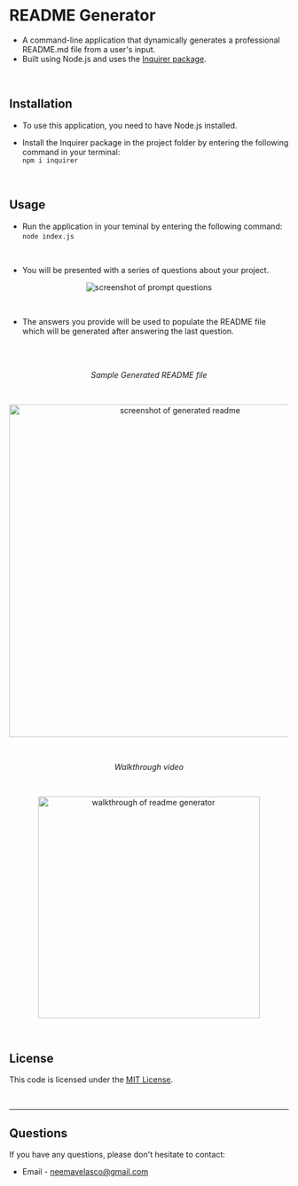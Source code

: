 # README Generator

* A command-line application that dynamically generates a professional README.md file from a user's input.
* Built using Node.js and uses the [Inquirer package](https://www.npmjs.com/package/inquirer).

<br>

## Installation

* To use this application, you need to have Node.js installed.

* Install the Inquirer package in the project folder by entering the following command in your terminal: <br> ```npm i inquirer``` <br> 

<br>

## Usage

* Run the application in your teminal by entering the following command: <br>
```node index.js``` 
<br>

* You will be presented with a series of questions about your project.

<p align="center">
    <img src="assets/img/questions.PNG" alt="screenshot of prompt questions">
</p>

<br>

* The answers you provide will be used to populate the README file which will be generated after answering the last question.

<br>
<br>
<p align="center">
    <i>Sample Generated README file</i>
</p>
<br>

<p align="center">
    <img src="assets/img/sampleREADME.PNG" alt="screenshot of generated readme" height="600px">
</p>

<br>
<p align="center">
    <i>Walkthrough video</i>
</p>
<br>

<p align="center">
    <img src="assets/vid/walkthrough.gif" alt="walkthrough of readme generator" height="400px">
</p>

<br>

## License

This code is licensed under the [MIT License](https://mit-license.org/).

<br>
<hr>

## Questions
If you have any questions, please don't hesitate to contact:
 * Email - neemavelasco@gmail.com





